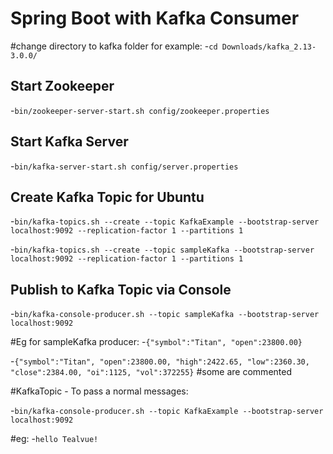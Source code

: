 # Spring Boot with Kafka Consumer
#change directory to kafka folder for example:
-`cd Downloads/kafka_2.13-3.0.0/`


## Start Zookeeper
-`bin/zookeeper-server-start.sh config/zookeeper.properties`


## Start Kafka Server
-`bin/kafka-server-start.sh config/server.properties`


## Create Kafka Topic for Ubuntu
-`bin/kafka-topics.sh --create --topic KafkaExample --bootstrap-server localhost:9092 --replication-factor 1 --partitions 1`

-`bin/kafka-topics.sh --create --topic sampleKafka --bootstrap-server localhost:9092 --replication-factor 1 --partitions 1`



## Publish to Kafka Topic via Console
-`bin/kafka-console-producer.sh --topic sampleKafka --bootstrap-server localhost:9092`

#Eg for sampleKafka producer:
-`{"symbol":"Titan", "open":23800.00}`

-`{"symbol":"Titan", "open":23800.00, "high":2422.65, "low":2360.30, "close":2384.00, "oi":1125, "vol":372255}` #some are commented



#KafkaTopic - To pass a normal messages:

-`bin/kafka-console-producer.sh --topic KafkaExample --bootstrap-server localhost:9092`

#eg:
-`hello Tealvue!`






